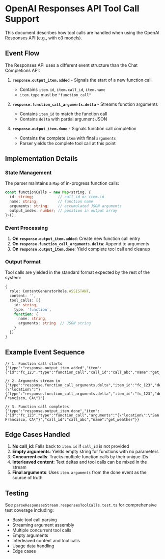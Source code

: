 # OpenAI Responses API Tool Call Support

This document describes how tool calls are handled when using the OpenAI Responses API (e.g., with o3 models).

## Event Flow

The Responses API uses a different event structure than the Chat Completions API:

1. **`response.output_item.added`** - Signals the start of a new function call
   - Contains `item.id`, `item.call_id`, `item.name`
   - `item.type` must be `"function_call"`

2. **`response.function_call_arguments.delta`** - Streams function arguments
   - Contains `item_id` to match the function call
   - Contains `delta` with partial argument JSON

3. **`response.output_item.done`** - Signals function call completion
   - Contains the complete `item` with final `arguments`
   - Parser yields the complete tool call at this point

## Implementation Details

### State Management

The parser maintains a `Map` of in-progress function calls:

```typescript
const functionCalls = new Map<string, {
  id: string;           // call_id or item.id
  name: string;         // function name
  arguments: string;    // accumulated JSON arguments
  output_index: number; // position in output array
}>();
```

### Event Processing

1. **On `response.output_item.added`**: Create new function call entry
2. **On `response.function_call_arguments.delta`**: Append to arguments
3. **On `response.output_item.done`**: Yield complete tool call and cleanup

### Output Format

Tool calls are yielded in the standard format expected by the rest of the system:

```typescript
{
  role: ContentGeneratorRole.ASSISTANT,
  content: '',
  tool_calls: [{
    id: string,
    type: 'function',
    function: {
      name: string,
      arguments: string  // JSON string
    }
  }]
}
```

## Example Event Sequence

```
// 1. Function call starts
{"type":"response.output_item.added","item":{"id":"fc_123","type":"function_call","call_id":"call_abc","name":"get_weather"}}

// 2. Arguments stream in
{"type":"response.function_call_arguments.delta","item_id":"fc_123","delta":"{\"location\":"}
{"type":"response.function_call_arguments.delta","item_id":"fc_123","delta":"\"San Francisco, CA\"}"}

// 3. Function call completes
{"type":"response.output_item.done","item":{"id":"fc_123","type":"function_call","arguments":"{\"location\":\"San Francisco, CA\"}","call_id":"call_abc","name":"get_weather"}}
```

## Edge Cases Handled

1. **No call_id**: Falls back to `item.id` if `call_id` is not provided
2. **Empty arguments**: Yields empty string for functions with no parameters
3. **Concurrent calls**: Tracks multiple function calls by their unique IDs
4. **Interleaved content**: Text deltas and tool calls can be mixed in the stream
5. **Final arguments**: Uses `item.arguments` from the done event as the source of truth

## Testing

See `parseResponsesStream.responsesToolCalls.test.ts` for comprehensive test coverage including:
- Basic tool call parsing
- Streaming argument assembly
- Multiple concurrent tool calls
- Empty arguments
- Interleaved content and tool calls
- Usage data handling
- Edge cases
